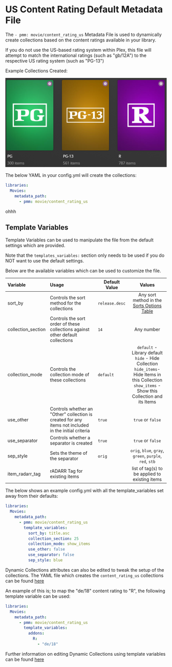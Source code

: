 # US Content Rating Default Metadata File

The `- pmm: movie/content_rating_us` Metadata File is used to dynamically create collections based on the content ratings available in your library.

If you do not use the US-based rating system within Plex, this file will attempt to match the international ratings (such as "gb/12A") to the respective US rating system (such as "PG-13")

Example Collections Created:

![](../images/moviecontent_rating_us.png)

The below YAML in your config.yml will create the collections:
```yaml
libraries:
  Movies:
    metadata_path:
      - pmm: movie/content_rating_us
```

ohhh   
## Template Variables
Template Variables can be used to manipulate the file from the default settings which are provided. 

Note that the `templates_variables:` section only needs to be used if you do NOT want to use the default settings.

Below are the available variables which can be used to customize the file.


| Variable           | Usage                                                                                                | Default Value  |                                                                             Values                                                                             |
|:-------------------|:-----------------------------------------------------------------------------------------------------|----------------|:--------------------------------------------------------------------------------------------------------------------------------------------------------------:|
| sort_by            | Controls the sort method for the collections                                                         | `release.desc` |                                                  Any sort method in the [Sorts Options Table](#sort-options)                                                   |
| collection_section | Controls the sort order of these collections against other default collections                       | `14`           |                                                                           Any number                                                                           |
| collection_mode    | Controls the collection mode of these collections                                                    | `default`      | `default` - Library default<br/>`hide` - Hide Collection<br/>`hide_items`- Hide Items in this Collection<br/>`show_items` - Show this Collection and its Items |
| use_other          | Controls whether an "Other" collection is created for any items not included in the initial criteria | `true`         |                                                                       `true` or `false`                                                                        |
| use_separator      | Controls whether a separator is created                                                              | `true`         |                                                                       `true` or `false`                                                                        |
| sep_style          | Sets the theme of the separator                                                                      | `orig`         |                                                    `orig`, `blue`, `gray`, `green`, `purple`, `red`, `stb`                                                     |
| item_radarr_tag    | rADARR Tag for existing items                                                                        |                |                                                         list of tag(s) to be applied to existing items                                                         |

The below shows an example config.yml with all the template_variables set away from their defaults:

```yaml
libraries:
  Movies:
    metadata_path:
      - pmm: movie/content_rating_us
        template_variables:
          sort_by: title.asc
          collection_section: 25
          collection_mode: show_items
          use_other: false
          use_separator: false
          sep_style: blue
```

Dynamic Collections attributes can also be edited to tweak the setup of the collections. The YAML file which creates the `content_rating_us` collections can be found [here](https://github.com/meisnate12/Plex-Meta-Manager/blob/defaults/defaults/movie/content_rating_us.yml)

An example of this is; to map the "de/18" content rating to "R", the following template variable can be used:

```yaml
libraries:
  Movies:
    metadata_path:
      - pmm: movie/content_rating_us
        template_variables:
          addons:
            R:
              - "de/18"
```

Further information on editing Dynamic Collections using template variables can be found [here](https://metamanager.wiki/en/latest/home/guides/defaults.html#customizing-configs)

